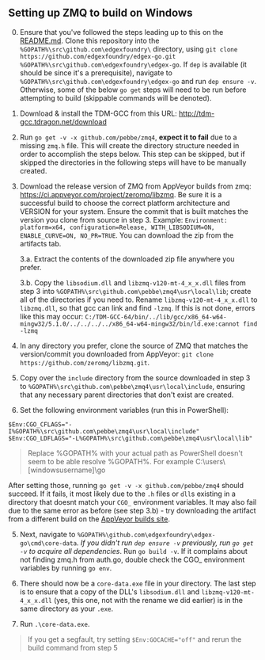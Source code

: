 ## Setting up ZMQ to build on Windows

0. Ensure that you've followed the steps leading up to this on the [README.md](README.md). Clone this repository into the `%GOPATH%\src\github.com\edgexfoundry\` directory, using `git clone https://github.com/edgexfoundry/edgex-go.git %GOPATH%\src\github.com\edgexfoundry\edgex-go`. If `dep` is available (it should be since it's a prerequisite), navigate to `%GOPATH%\src\github.com\edgexfoundry\edgex-go` and run `dep ensure -v`. Otherwise, some of the below `go get` steps will need to be run before attempting to build (skippable commands will be denoted).

1. Download & install the TDM-GCC from this URL: http://tdm-gcc.tdragon.net/download

2. Run `go get -v -x github.com/pebbe/zmq4`, **expect it to fail** due to a missing `zmq.h` file. This will create the directory structure needed in order to accomplish the steps below. This step can be skipped, but if skipped the directories in the following steps will have to be manually created.

3. Download the release version of ZMQ from AppVeyor builds from zmq: https://ci.appveyor.com/project/zeromq/libzmq. Be sure it is a successful build to choose the correct platform architecture and VERSION for your system.  Ensure the commit that is built matches the version you clone from source in step 3. Example: `Environment: platform=x64, configuration=Release, WITH_LIBSODIUM=ON, ENABLE_CURVE=ON, NO_PR=TRUE`. You can download the zip from the artifacts tab.

    3.a. Extract the contents of the downloaded zip file anywhere you prefer.

    3.b. Copy the `libsodium.dll` and `libzmq-v120-mt-4_x_x.dll` files from step 3 into `%GOPATH%\src\github.com\pebbe\zmq4\usr\local\lib`; create all of the directories if you need to. Rename `libzmq-v120-mt-4_x_x.dll` to `libzmq.dll`, so that gcc can link and find `-lzmq`. If this is not done, errors like this may occur: `C:/TDM-GCC-64/bin/../lib/gcc/x86_64-w64-mingw32/5.1.0/../../../../x86_64-w64-mingw32/bin/ld.exe:cannot find -lzmq`

3. In any directory you prefer, clone the source of ZMQ that matches the version/commit you downloaded from AppVeyor: `git clone https://github.com/zeromq/libzmq.git`.

4. Copy over the `include` directory from the source downloaded in step 3 to  `%GOPATH%\src\github.com\pebbe\zmq4\usr\local\include`, ensuring that any necessary parent directories that don't exist are created.

5. Set the following environment variables (run this in PowerShell):

```
$Env:CGO_CFLAGS="-I%GOPATH%\src\github.com\pebbe\zmq4\usr\local\include"
$Env:CGO_LDFLAGS="-L%GOPATH%\src\github.com\pebbe\zmq4\usr\local\lib"
```

> Replace %GOPATH% with your actual path as PowerShell doesn't seem to be able resolve %GOPATH%. For example C:\users\\[windowsusername]\go

After setting those, running `go get -v -x github.com/pebbe/zmq4` should succeed. If it fails, it most likely due to the `.h` files or `dll`s existing in a directory that doesnt match your `CGO_` environment variables. It may also fail due to the same error as before (see step 3.b) - try downloading the artifact from a different build on the [AppVeyor builds site](https://ci.appveyor.com/project/zeromq/libzmq).

5. Next, navigate to `%GOPATH%\github.com\edgexfoundry\edgex-go\cmd\core-data`. *If you didn't run `dep ensure -v` previously, run `go get -v` to acquire all dependencies*. Run `go build -v`. If it complains about not finding zmq.h from auth.go, double check the CGO_ environment variables by running `go env`.

6. There should now be a `core-data.exe` file in your directory. The last step is to ensure that a copy of the DLL's `libsodium.dll` and `libzmq-v120-mt-4_x_x.dll` (yes, this one, not with the rename we did earlier) is in the same directory as your `.exe`.

7. Run `.\core-data.exe`.

> If you get a segfault, try setting `$Env:GOCACHE="off"` and rerun the build command from step 5
